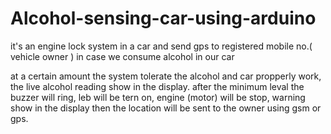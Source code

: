 # Alcohol-sensing-car-using-arduino
it's an engine lock system in a car and send gps to registered mobile no.( vehicle owner )
in case we consume alcohol in our car 

at a certain amount the system tolerate the alcohol and car propperly work, the live alcohol reading show in the display.
after the minimum leval the buzzer will ring, leb will be tern on, engine (motor) will be stop, warning show in the display then the location will be sent to the owner using gsm or gps.
